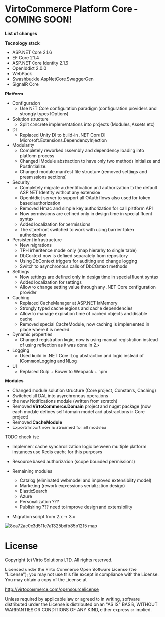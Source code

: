 # VirtoCommerce Platform Core - COMING SOON!
**List of changes**

**Tecnology stack**
- ASP.NET Core 2.1.6
- EF Core 2.1.4
- ASP.NET Core Identity 2.1.6
- OpenIddict 2.0.0
- WebPack
- Swashbuckle.AspNetCore.SwaggerGen
- SignalR Core

**Platform**
  - Configuration
    - Use NET Core configuration paradigm (configuration providers and strongly types IOptions)
  - Solution structure
    - Split concrete implementations into projects (Modules, Assets etc)
  - DI
    - Replaced Unity DI to build-in .NET Core DI Microsoft.Extensions.DependencyInjection
  - Modularity
    - Completely reworked assembly and dependency loading into platform process
    - Changed IModule abstraction to have only two methods Initialize and PostInitialize.
    - Changed module.manifest file structure (removed settings and presmissions sections)
 - Security
    - Completely migrate authentification and authorization to the default ASP.NET Identity without any extension
    - OpenIddict server to support  all OAuth flows also used for token based authorization
    - Removed Hmac and simple key authorization for call platform API
    - Now permissions are defined only in design time in special fluent syntax
    - Added localization for permissions
    - The storefront switched to work with using barrier token authorization
 - Persistent infrastructure
    - New migrations
    - TPH inheritence model only (map hierarhy to single table)
    - DbContext now is defined separately from repository
    - Using  DbContext triggers for auditing and change logging
    - Switch to asynchronous calls of DbCOntext methods
 - Settings
    - Now settings are defined only in design time in special fluent syntax
    - Added localization for settings
    - Allow to change setting value through any  .NET Core configuration provider
 - Caching
    - Replaced CacheManager at  ASP.NET InMemory
    - Strongly typed cache regions and cache dependencies 
    - Allow to manage expiration time of cached objects and disable cache 
    - Removed special CacheModule, now caching is implemented in place where it is needed. 
 - Dynamic properties
    - Changed registration logic, now is using manual registration instead of using reflection as it was done in 2.x
 - Logging
    - Used build in .NET Core  ILog abstraction and logic instead of ICommonLogging and NLog
 - UI
    - Replaced Gulp + Bower to Webpack + npm 
     
**Modules**
- Changed module solution structure (Core project, Constants, Caching)
- Switched all DAL into asynchronous operations
- the new Notifications module (written from scratch)
- Removed **VirtoCommerce.Domain** project and nuget package (now each module defines self domain model and abstractions in Core project)
- Removed **CacheModule**
- Export/Import now is streamed for all modules

TODO check list:
- Implement cache synchronization logic between multiple platform instances use Redis cache for this purposes 
- Resource based authorization (scope bounded permissions)
- Remaining modules
    - Catalog (eliminated webmodel and improved extensibility model)
    - Marketing (rework expressions serialization design)
    - ElasticSearch
    - Azure
    - Personalization ???
    - Publishing ??? need to improve design and extensibility
    
- Migration script from 2.x -> 3.x

![8ea72ae0c3d511e7a1325bdfb85b1215 map](https://user-images.githubusercontent.com/7566324/32503635-68fa4a8c-c3e6-11e7-910a-88af3fec87e1.png)


# License
Copyright (c) Virto Solutions LTD.  All rights reserved.

Licensed under the Virto Commerce Open Software License (the "License"); you
may not use this file except in compliance with the License. You may
obtain a copy of the License at

http://virtocommerce.com/opensourcelicense

Unless required by applicable law or agreed to in writing, software
distributed under the License is distributed on an "AS IS" BASIS,
WITHOUT WARRANTIES OR CONDITIONS OF ANY KIND, either express or
implied.
